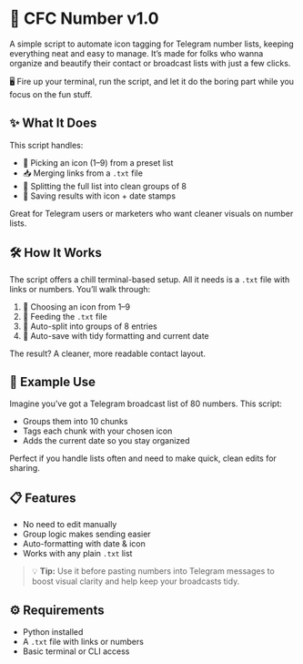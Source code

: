 # 🧩 CFC Number v1.0

A simple script to automate icon tagging for Telegram number lists, keeping everything neat and easy to manage. It’s made for folks who wanna organize and beautify their contact or broadcast lists with just a few clicks.

🖥️ Fire up your terminal, run the script, and let it do the boring part while you focus on the fun stuff.

## ✨ What It Does
This script handles:
- 🔢 Picking an icon (1–9) from a preset list
- 📥 Merging links from a `.txt` file
- 🍰 Splitting the full list into clean groups of 8
- 📆 Saving results with icon + date stamps

Great for Telegram users or marketers who want cleaner visuals on number lists.

## 🛠️ How It Works
The script offers a chill terminal-based setup. All it needs is a `.txt` file with links or numbers. You’ll walk through:
1. 👀 Choosing an icon from 1–9
2. 📂 Feeding the `.txt` file
3. 🧮 Auto-split into groups of 8 entries
4. 💾 Auto-save with tidy formatting and current date

The result? A cleaner, more readable contact layout.

## 🧰 Example Use
Imagine you’ve got a Telegram broadcast list of 80 numbers. This script:
- Groups them into 10 chunks
- Tags each chunk with your chosen icon
- Adds the current date so you stay organized

Perfect if you handle lists often and need to make quick, clean edits for sharing.

## 📋 Features
- No need to edit manually
- Group logic makes sending easier
- Auto-formatting with date & icon
- Works with any plain `.txt` list

> 💡 **Tip:** Use it before pasting numbers into Telegram messages to boost visual clarity and help keep your broadcasts tidy.

## ⚙️ Requirements
- Python installed
- A `.txt` file with links or numbers
- Basic terminal or CLI access
